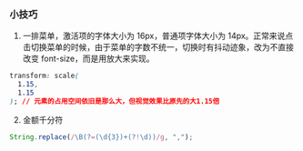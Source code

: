 ### 小技巧

1. 一排菜单，激活项的字体大小为 16px，普通项字体大小为 14px。正常来说点击切换菜单的时候，由于菜单的字数不统一，切换时有抖动迹象，改为不直接改变 font-size，而是用放大来实现。

```css
transform: scale(
  1.15,
  1.15
); // 元素的占用空间依旧是那么大，但视觉效果比原先的大1.15倍
```

2. 金额千分符

```js
String.replace(/\B(?=(\d{3})+(?!\d))/g, ",");
```
